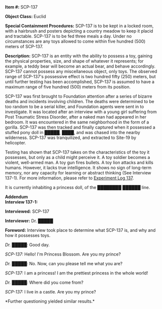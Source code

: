 **Item #:** SCP-137

**Object Class:** Euclid

**Special Containment Procedures:** SCP-137 is to be kept in a locked room, with a hairbrush and posters depicting a country meadow to keep it placid and tractable. SCP-137 is to be fed three meals a day. Under no circumstances are any toys allowed to come within five hundred (500) meters of SCP-137.

**Description:** SCP-137 is an entity with the ability to possess a toy, gaining the physical properties, size, and shape of whatever it represents; for example, a teddy bear will become an actual bear, and behave accordingly. SCP-137 cannot possess any miscellaneous object, only toys. The observed range of SCP-137's possessive effect is two hundred fifty (250) meters, but until further testing has been accomplished, SCP-137 is assumed to have a maximum range of five hundred (500) meters from its position.

SCP-137 was first brought to Foundation attention after a series of bizarre deaths and incidents involving children. The deaths were determined to be too random to be a serial killer, and Foundation agents were sent in to investigate. It was located after an interview with a young girl suffering from Post Traumatic Stress Disorder, after a naked man had appeared in her bedroom. It was encountered in the same neighborhood in the form of a gorilla. SCP-137 was then tracked and finally captured when it possessed a stuffed pony doll in █████, ████, and was chased into the nearby wilderness. SCP-137 was tranquilized, and extracted to Site-19 by helicopter.

Testing has shown that SCP-137 takes on the characteristics of the toy it possesses, but only as a child might perceive it. A toy soldier becomes a violent, well-armed man. A toy gun fires bullets. A toy lion attacks and kills humans. However, it lacks true intelligence. It shows no sign of long-term memory, nor any capacity for learning or abstract thinking (See Interview 137-1). For more information, please refer to [Experiment Log 137](/experiment-log-137).

It is currently inhabiting a princess doll, of the ████████ ██████ line.

**Addendum**  
**Interview 137-1:**

**Interviewed:** SCP-137

**Interviewer:** Dr. █████

**Foreword:** Interview took place to determine what SCP-137 is, and why and how it possesses toys.

**<Begin Log>**

_Dr. █████:_ Good day.

_SCP-137:_ Hello! I'm Princess Blossom. Are you my prince?

_Dr. █████:_ No. Now, can you please tell me what you are?

_SCP-137:_ I am a princess! I am the prettiest princess in the whole world!

_Dr. █████:_ Where did you come from?

_SCP-137:_ I live in a castle. Are you my prince?

\*Further questioning yielded similar results.\*

**<End Log>**